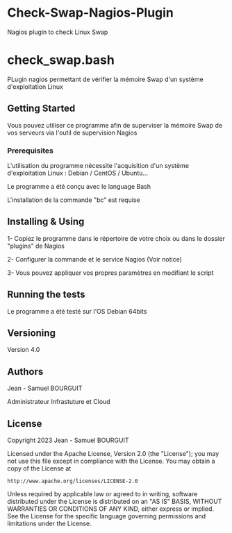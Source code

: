 # Check-Swap-Nagios-Plugin

Nagios plugin to check Linux Swap

# check_swap.bash

PLugin nagios permettant de vérifier la mémoire Swap d'un système d'exploitation Linux

## Getting Started

Vous pouvez utiliser ce programme afin de superviser la mémoire Swap de vos serveurs via l'outil de supervision Nagios

### Prerequisites

L'utilisation du programme nécessite l'acquisition d'un système d'exploitation Linux : Debian / CentOS / Ubuntu...

Le programme a été conçu avec le language Bash

L'installation de la commande "bc" est requise

## Installing & Using

1- Copiez le programme dans le répertoire de votre choix ou dans le dossier "plugins" de Nagios

2- Configurer la commande et le service Nagios (Voir notice)

3- Vous pouvez appliquer vos propres paramètres en modifiant le script

## Running the tests

Le programme a été testé sur l'OS Debian 64bits

## Versioning

Version 4.0

## Authors

Jean - Samuel BOURGUIT 

Administrateur Infrastuture et Cloud

## License
Copyright 2023 Jean - Samuel BOURGUIT

Licensed under the Apache License, Version 2.0 (the "License");
you may not use this file except in compliance with the License.
You may obtain a copy of the License at

    http://www.apache.org/licenses/LICENSE-2.0

Unless required by applicable law or agreed to in writing, software
distributed under the License is distributed on an "AS IS" BASIS,
WITHOUT WARRANTIES OR CONDITIONS OF ANY KIND, either express or implied.
See the License for the specific language governing permissions and
limitations under the License.

